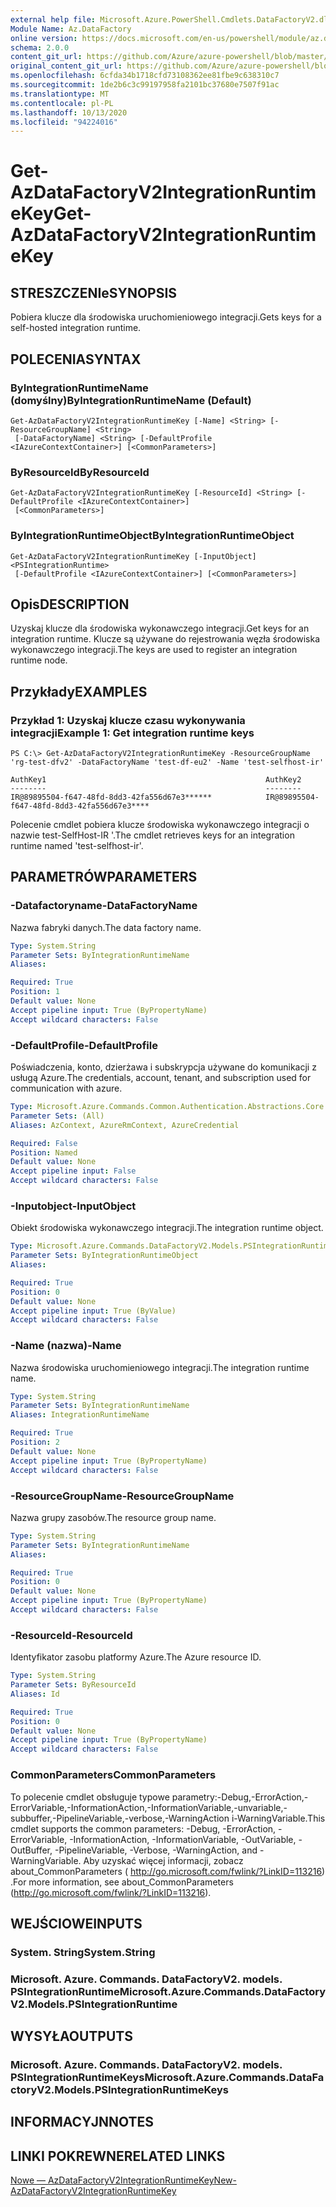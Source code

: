 ```yaml
---
external help file: Microsoft.Azure.PowerShell.Cmdlets.DataFactoryV2.dll-Help.xml
Module Name: Az.DataFactory
online version: https://docs.microsoft.com/en-us/powershell/module/az.datafactory/get-azdatafactoryv2integrationruntimekey
schema: 2.0.0
content_git_url: https://github.com/Azure/azure-powershell/blob/master/src/DataFactory/DataFactoryV2/help/Get-AzDataFactoryV2IntegrationRuntimeKey.md
original_content_git_url: https://github.com/Azure/azure-powershell/blob/master/src/DataFactory/DataFactoryV2/help/Get-AzDataFactoryV2IntegrationRuntimeKey.md
ms.openlocfilehash: 6cfda34b1718cfd73108362ee81fbe9c638310c7
ms.sourcegitcommit: 1de2b6c3c99197958fa2101bc37680e7507f91ac
ms.translationtype: MT
ms.contentlocale: pl-PL
ms.lasthandoff: 10/13/2020
ms.locfileid: "94224016"
---
```

# <span data-ttu-id="e8c26-101">Get-AzDataFactoryV2IntegrationRuntimeKey</span><span class="sxs-lookup"><span data-stu-id="e8c26-101">Get-AzDataFactoryV2IntegrationRuntimeKey</span></span>

## <span data-ttu-id="e8c26-102">STRESZCZENIe</span><span class="sxs-lookup"><span data-stu-id="e8c26-102">SYNOPSIS</span></span>
<span data-ttu-id="e8c26-103">Pobiera klucze dla środowiska uruchomieniowego integracji.</span><span class="sxs-lookup"><span data-stu-id="e8c26-103">Gets keys for a self-hosted integration runtime.</span></span>

## <span data-ttu-id="e8c26-104">POLECENIA</span><span class="sxs-lookup"><span data-stu-id="e8c26-104">SYNTAX</span></span>

### <span data-ttu-id="e8c26-105">ByIntegrationRuntimeName (domyślny)</span><span class="sxs-lookup"><span data-stu-id="e8c26-105">ByIntegrationRuntimeName (Default)</span></span>
```
Get-AzDataFactoryV2IntegrationRuntimeKey [-Name] <String> [-ResourceGroupName] <String>
 [-DataFactoryName] <String> [-DefaultProfile <IAzureContextContainer>] [<CommonParameters>]
```

### <span data-ttu-id="e8c26-106">ByResourceId</span><span class="sxs-lookup"><span data-stu-id="e8c26-106">ByResourceId</span></span>
```
Get-AzDataFactoryV2IntegrationRuntimeKey [-ResourceId] <String> [-DefaultProfile <IAzureContextContainer>]
 [<CommonParameters>]
```

### <span data-ttu-id="e8c26-107">ByIntegrationRuntimeObject</span><span class="sxs-lookup"><span data-stu-id="e8c26-107">ByIntegrationRuntimeObject</span></span>
```
Get-AzDataFactoryV2IntegrationRuntimeKey [-InputObject] <PSIntegrationRuntime>
 [-DefaultProfile <IAzureContextContainer>] [<CommonParameters>]
```

## <span data-ttu-id="e8c26-108">Opis</span><span class="sxs-lookup"><span data-stu-id="e8c26-108">DESCRIPTION</span></span>
<span data-ttu-id="e8c26-109">Uzyskaj klucze dla środowiska wykonawczego integracji.</span><span class="sxs-lookup"><span data-stu-id="e8c26-109">Get keys for an integration runtime.</span></span> <span data-ttu-id="e8c26-110">Klucze są używane do rejestrowania węzła środowiska wykonawczego integracji.</span><span class="sxs-lookup"><span data-stu-id="e8c26-110">The keys are used to register an integration runtime node.</span></span>

## <span data-ttu-id="e8c26-111">Przykłady</span><span class="sxs-lookup"><span data-stu-id="e8c26-111">EXAMPLES</span></span>

### <span data-ttu-id="e8c26-112">Przykład 1: Uzyskaj klucze czasu wykonywania integracji</span><span class="sxs-lookup"><span data-stu-id="e8c26-112">Example 1: Get integration runtime keys</span></span>
```
PS C:\> Get-AzDataFactoryV2IntegrationRuntimeKey -ResourceGroupName 'rg-test-dfv2' -DataFactoryName 'test-df-eu2' -Name 'test-selfhost-ir'

AuthKey1                                                 AuthKey2
--------                                                 --------
IR@89895504-f647-48fd-8dd3-42fa556d67e3******            IR@89895504-f647-48fd-8dd3-42fa556d67e3****
```

<span data-ttu-id="e8c26-113">Polecenie cmdlet pobiera klucze środowiska wykonawczego integracji o nazwie test-SelfHost-IR '.</span><span class="sxs-lookup"><span data-stu-id="e8c26-113">The cmdlet retrieves keys for an integration runtime named 'test-selfhost-ir'.</span></span>

## <span data-ttu-id="e8c26-114">PARAMETRÓW</span><span class="sxs-lookup"><span data-stu-id="e8c26-114">PARAMETERS</span></span>

### <span data-ttu-id="e8c26-115">-Datafactoryname</span><span class="sxs-lookup"><span data-stu-id="e8c26-115">-DataFactoryName</span></span>
<span data-ttu-id="e8c26-116">Nazwa fabryki danych.</span><span class="sxs-lookup"><span data-stu-id="e8c26-116">The data factory name.</span></span>

```yaml
Type: System.String
Parameter Sets: ByIntegrationRuntimeName
Aliases:

Required: True
Position: 1
Default value: None
Accept pipeline input: True (ByPropertyName)
Accept wildcard characters: False
```

### <span data-ttu-id="e8c26-117">-DefaultProfile</span><span class="sxs-lookup"><span data-stu-id="e8c26-117">-DefaultProfile</span></span>
<span data-ttu-id="e8c26-118">Poświadczenia, konto, dzierżawa i subskrypcja używane do komunikacji z usługą Azure.</span><span class="sxs-lookup"><span data-stu-id="e8c26-118">The credentials, account, tenant, and subscription used for communication with azure.</span></span>

```yaml
Type: Microsoft.Azure.Commands.Common.Authentication.Abstractions.Core.IAzureContextContainer
Parameter Sets: (All)
Aliases: AzContext, AzureRmContext, AzureCredential

Required: False
Position: Named
Default value: None
Accept pipeline input: False
Accept wildcard characters: False
```

### <span data-ttu-id="e8c26-119">-Inputobject</span><span class="sxs-lookup"><span data-stu-id="e8c26-119">-InputObject</span></span>
<span data-ttu-id="e8c26-120">Obiekt środowiska wykonawczego integracji.</span><span class="sxs-lookup"><span data-stu-id="e8c26-120">The integration runtime object.</span></span>

```yaml
Type: Microsoft.Azure.Commands.DataFactoryV2.Models.PSIntegrationRuntime
Parameter Sets: ByIntegrationRuntimeObject
Aliases:

Required: True
Position: 0
Default value: None
Accept pipeline input: True (ByValue)
Accept wildcard characters: False
```

### <span data-ttu-id="e8c26-121">-Name (nazwa)</span><span class="sxs-lookup"><span data-stu-id="e8c26-121">-Name</span></span>
<span data-ttu-id="e8c26-122">Nazwa środowiska uruchomieniowego integracji.</span><span class="sxs-lookup"><span data-stu-id="e8c26-122">The integration runtime name.</span></span>

```yaml
Type: System.String
Parameter Sets: ByIntegrationRuntimeName
Aliases: IntegrationRuntimeName

Required: True
Position: 2
Default value: None
Accept pipeline input: True (ByPropertyName)
Accept wildcard characters: False
```

### <span data-ttu-id="e8c26-123">-ResourceGroupName</span><span class="sxs-lookup"><span data-stu-id="e8c26-123">-ResourceGroupName</span></span>
<span data-ttu-id="e8c26-124">Nazwa grupy zasobów.</span><span class="sxs-lookup"><span data-stu-id="e8c26-124">The resource group name.</span></span>

```yaml
Type: System.String
Parameter Sets: ByIntegrationRuntimeName
Aliases:

Required: True
Position: 0
Default value: None
Accept pipeline input: True (ByPropertyName)
Accept wildcard characters: False
```

### <span data-ttu-id="e8c26-125">-ResourceId</span><span class="sxs-lookup"><span data-stu-id="e8c26-125">-ResourceId</span></span>
<span data-ttu-id="e8c26-126">Identyfikator zasobu platformy Azure.</span><span class="sxs-lookup"><span data-stu-id="e8c26-126">The Azure resource ID.</span></span>

```yaml
Type: System.String
Parameter Sets: ByResourceId
Aliases: Id

Required: True
Position: 0
Default value: None
Accept pipeline input: True (ByPropertyName)
Accept wildcard characters: False
```

### <span data-ttu-id="e8c26-127">CommonParameters</span><span class="sxs-lookup"><span data-stu-id="e8c26-127">CommonParameters</span></span>
<span data-ttu-id="e8c26-128">To polecenie cmdlet obsługuje typowe parametry:-Debug,-ErrorAction,-ErrorVariable,-InformationAction,-InformationVariable,-unvariable,-subbuffer,-PipelineVariable,-verbose,-WarningAction i-WarningVariable.</span><span class="sxs-lookup"><span data-stu-id="e8c26-128">This cmdlet supports the common parameters: -Debug, -ErrorAction, -ErrorVariable, -InformationAction, -InformationVariable, -OutVariable, -OutBuffer, -PipelineVariable, -Verbose, -WarningAction, and -WarningVariable.</span></span> <span data-ttu-id="e8c26-129">Aby uzyskać więcej informacji, zobacz about_CommonParameters ( http://go.microsoft.com/fwlink/?LinkID=113216) .</span><span class="sxs-lookup"><span data-stu-id="e8c26-129">For more information, see about_CommonParameters (http://go.microsoft.com/fwlink/?LinkID=113216).</span></span>

## <span data-ttu-id="e8c26-130">WEJŚCIOWE</span><span class="sxs-lookup"><span data-stu-id="e8c26-130">INPUTS</span></span>

### <span data-ttu-id="e8c26-131">System. String</span><span class="sxs-lookup"><span data-stu-id="e8c26-131">System.String</span></span>

### <span data-ttu-id="e8c26-132">Microsoft. Azure. Commands. DataFactoryV2. models. PSIntegrationRuntime</span><span class="sxs-lookup"><span data-stu-id="e8c26-132">Microsoft.Azure.Commands.DataFactoryV2.Models.PSIntegrationRuntime</span></span>

## <span data-ttu-id="e8c26-133">WYSYŁA</span><span class="sxs-lookup"><span data-stu-id="e8c26-133">OUTPUTS</span></span>

### <span data-ttu-id="e8c26-134">Microsoft. Azure. Commands. DataFactoryV2. models. PSIntegrationRuntimeKeys</span><span class="sxs-lookup"><span data-stu-id="e8c26-134">Microsoft.Azure.Commands.DataFactoryV2.Models.PSIntegrationRuntimeKeys</span></span>

## <span data-ttu-id="e8c26-135">INFORMACYJN</span><span class="sxs-lookup"><span data-stu-id="e8c26-135">NOTES</span></span>

## <span data-ttu-id="e8c26-136">LINKI POKREWNE</span><span class="sxs-lookup"><span data-stu-id="e8c26-136">RELATED LINKS</span></span>

[<span data-ttu-id="e8c26-137">Nowe — AzDataFactoryV2IntegrationRuntimeKey</span><span class="sxs-lookup"><span data-stu-id="e8c26-137">New-AzDataFactoryV2IntegrationRuntimeKey</span></span>]()
